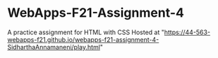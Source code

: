 # WebApps-F21-Assignment-4
A practice assignment for HTML with CSS
Hosted at "https://44-563-webapps-f21.github.io/webapps-f21-assignment-4-SidharthaAnnamaneni/play.html"